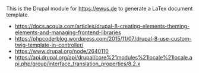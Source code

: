 This is the Drupal module for https://ewus.de to generate a LaTex document template.

* https://docs.acquia.com/articles/drupal-8-creating-elements-theming-elements-and-managing-frontend-libraries
* https://phpcoderblog.wordpress.com/2015/11/07/drupal-8-use-custom-twig-template-in-controller/
* https://www.drupal.org/node/2640110
* https://api.drupal.org/api/drupal/core%21modules%21locale%21locale.api.php/group/interface_translation_properties/8.2.x